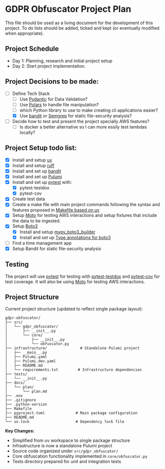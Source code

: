 # GDPR Obfuscator Project Plan

This file should be used as a living document for the development of this project. To do lists should be added, ticked and kept (or eventually modified when appropriate).

## Project Schedule

- Day 1: Planning, research and initial project setup
- Day 2: Start project implementation.

## Project Decisions to be made:

- [ ] Define Tech Stack
  - [ ] Use [Pydantic](https://docs.pydantic.dev/latest/) for Data Validation?
  - [ ] Use [Polars](https://pola.rs) to handle file manipulation?
  - [ ] which Python library to use to make creating cli applications easier?
  - [x] Use [bandit](https://bandit.readthedocs.io/en/latest/index.html) or [Semgrep](https://semgrep.dev) for static file-security analysis?
- [ ] Decide how to test and present the project specially AWS features?
  - [ ] Is docker a better alternative so I can more essily test lambdas locally?

## Project Setup todo list:

- [x] Install and setup [uv](https://docs.astral.sh/uv/)
- [x] Install and setup [ruff](https://docs.astral.sh/ruff/)
- [x] Install and set up [bandit](https://bandit.readthedocs.io/en/latest/index.html)
- [x] Install and set up [Pulumi](https://www.pulumi.com/product/infrastructure-as-code/)
- [x] Install and set up [pytest](https://docs.pytest.org/en/stable/) with:
  - [x] pytest-testdox
  - [x] pytest-cov
- [x] Create test data
- [x] Create a make file with main project commands following the syntax and features proposed in [Makefile based on uv](https://mmngreco.dev/posts/uv-makefile/)
- [x] Setup [Moto](https://docs.getmoto.org/en/latest/docs/getting_started.html) for testing AWS interactions and setup fixtures that include the data to be ingested.
- [x] Setup [Boto3](https://boto3.amazonaws.com/v1/documentation/api/latest/index.html)
  - [x] Install and setup [mypy_boto3_builder](https://youtype.github.io/mypy_boto3_builder/)
  - [x] Install and set up [Type annotations for boto3](https://youtype.github.io/types_boto3_docs/)
- [ ] Find a time management app
- [x] Setup Bandit for static file-security analysis

## Testing

The project will use [pytest](https://docs.pytest.org/en/stable/) for testing with [pytest-testdox](https://pypi.org/project/pytest-testdox/) and [pytest-cov](https://pypi.org/project/pytest-cov/) for test coverage. It will also be using [Moto](https://docs.getmoto.org/en/latest/docs/getting_started.html) for testing AWS interactions.

## Project Structure

Current project structure (updated to reflect single package layout):

```
gdpr-obfuscator/
├── src/
│   └── gdpr_obfuscator/
│       ├── __init__.py
│       └── core/
│           ├── __init__.py
│           └── obfuscator.py
├── infrastructure/               # Standalone Pulumi project
│   ├── __main__.py
│   ├── Pulumi.yaml
│   ├── Pulumi.dev.yaml
│   ├── README.md
│   └── requirements.txt         # Infrastructure dependencies
├── tests/
│   └── __init__.py
├── docs/
│   └── plan/
│       └── plan.md
├── .env
├── .gitignore
├── .python-version
├── Makefile
├── pyproject.toml              # Main package configuration
├── README.md
└── uv.lock                     # Dependency lock file
```

**Key Changes:**

- Simplified from uv workspace to single package structure
- Infrastructure is now a standalone Pulumi project
- Source code organized under `src/gdpr_obfuscator/`
- Core obfuscation functionality implemented in `core/obfuscator.py`
- Tests directory prepared for unit and integration tests
